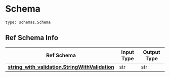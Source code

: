 # Schema
```
type: schemas.Schema
```

## Ref Schema Info
Ref Schema | Input Type | Output Type
---------- | ---------- | -----------
[**string_with_validation.StringWithValidation**](../../../../../components/schema/string_with_validation.md) | str | str
